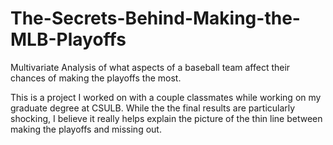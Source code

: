 # The-Secrets-Behind-Making-the-MLB-Playoffs
Multivariate Analysis of what aspects of a baseball team affect their chances of making the playoffs the most.

This is a project I worked on with a couple classmates while working on my graduate degree at CSULB. While the
the final results are particularly shocking, I believe it really helps explain the picture of the thin line
between making the playoffs and missing out. 
